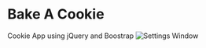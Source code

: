 # Bake A Cookie
Cookie App using jQuery and Boostrap
![Settings Window](https://raw.github.com/antyang/BakeACookie/master/ss.png)
